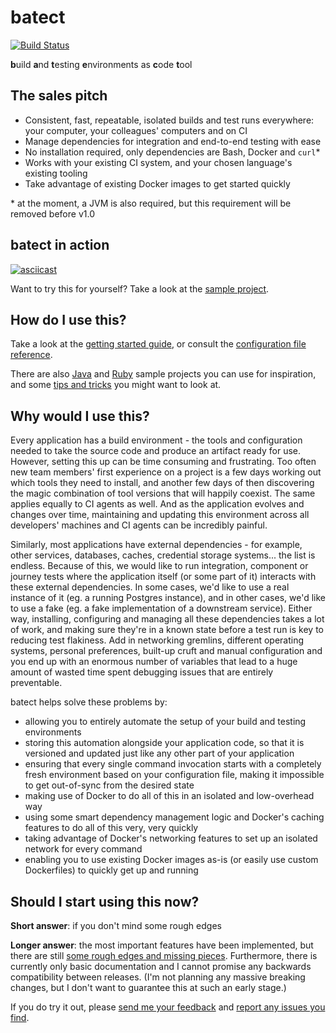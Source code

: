 # batect
[![Build Status](https://travis-ci.org/charleskorn/batect.svg?branch=master)](https://travis-ci.org/charleskorn/batect)

**b**uild **a**nd **t**esting **e**nvironments as **c**ode **t**ool

## The sales pitch

* Consistent, fast, repeatable, isolated builds and test runs everywhere: your computer, your colleagues' computers and on CI
* Manage dependencies for integration and end-to-end testing with ease
* No installation required, only dependencies are Bash, Docker and `curl`*
* Works with your existing CI system, and your chosen language's existing tooling
* Take advantage of existing Docker images to get started quickly

\* at the moment, a JVM is also required, but this requirement will be removed before v1.0

## batect in action

[![asciicast](https://asciinema.org/a/vBV5iQz4jqyhKPEfkiJyM4kEt.png)](https://asciinema.org/a/vBV5iQz4jqyhKPEfkiJyM4kEt)

Want to try this for yourself? Take a look at the [sample project](https://github.com/charleskorn/batect-sample-java).

## How do I use this?

Take a look at the [getting started guide](docs/GettingStarted.md), or consult the
[configuration file reference](docs/ConfigFile.md).

There are also [Java](https://github.com/charleskorn/batect-sample-java) and [Ruby](https://github.com/charleskorn/batect-sample-ruby)
sample projects you can use for inspiration, and some [tips and tricks](docs/TipsAndTricks.md) you might want to look at.

## Why would I use this?

Every application has a build environment - the tools and configuration needed to take the source code and produce an artifact
ready for use. However, setting this up can be time consuming and frustrating. Too often new team members' first experience on
a project is a few days working out which tools they need to install, and another few days of then discovering the magic
combination of tool versions that will happily coexist. The same applies equally to CI agents as well. And as the application
evolves and changes over time, maintaining and updating this environment across all developers' machines and CI agents can be
incredibly painful.

Similarly, most applications have external dependencies - for example, other services, databases, caches, credential storage
systems... the list is endless. Because of this, we would like to run integration, component or journey tests where the
application itself (or some part of it) interacts with these external dependencies. In some cases, we'd like to use a real
instance of it (eg. a running Postgres instance), and in other cases, we'd like to use a fake (eg. a fake implementation of a
downstream service). Either way, installing, configuring and managing all these dependencies takes a lot of work, and making
sure they're in a known state before a test run is key to reducing test flakiness. Add in networking gremlins, different
operating systems, personal preferences, built-up cruft and manual configuration and you end up with an enormous number of
variables that lead to a huge amount of wasted time spent debugging issues that are entirely preventable.

batect helps solve these problems by:

* allowing you to entirely automate the setup of your build and testing environments
* storing this automation alongside your application code, so that it is versioned and updated just like any other part of
  your application
* ensuring that every single command invocation starts with a completely fresh environment based on your configuration file,
  making it impossible to get out-of-sync from the desired state
* making use of Docker to do all of this in an isolated and low-overhead way
* using some smart dependency management logic and Docker's caching features to do all of this very, very quickly
* taking advantage of Docker's networking features to set up an isolated network for every command
* enabling you to use existing Docker images as-is (or easily use custom Dockerfiles) to quickly get up and running

## Should I start using this now?

**Short answer**: if you don't mind some rough edges

**Longer answer**: the most important features have been implemented, but there are still [some rough edges and missing pieces](ROADMAP.md).
Furthermore, there is currently only basic documentation and I cannot promise any backwards compatibility between releases. (I'm not
planning any massive breaking changes, but I don't want to guarantee this at such an early stage.)

If you do try it out, please [send me your feedback](mailto:me@charleskorn.com) and [report any issues you find](https://github.com/charleskorn/batect/issues/new).
